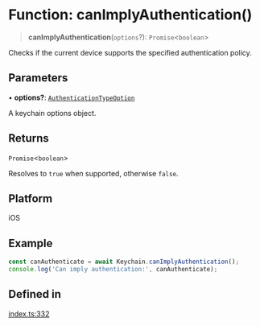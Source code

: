 # Function: canImplyAuthentication()

> **canImplyAuthentication**(`options`?): `Promise`\<`boolean`\>

Checks if the current device supports the specified authentication policy.

## Parameters

• **options?**: [`AuthenticationTypeOption`](../type-aliases/AuthenticationTypeOption.md)

A keychain options object.

## Returns

`Promise`\<`boolean`\>

Resolves to `true` when supported, otherwise `false`.

## Platform

iOS

## Example

```typescript
const canAuthenticate = await Keychain.canImplyAuthentication();
console.log('Can imply authentication:', canAuthenticate);
```

## Defined in

[index.ts:332](https://github.com/oblador/react-native-keychain/blob/6ec8fdb5b967a106085e74014d8072182c9fca28/src/index.ts#L332)
